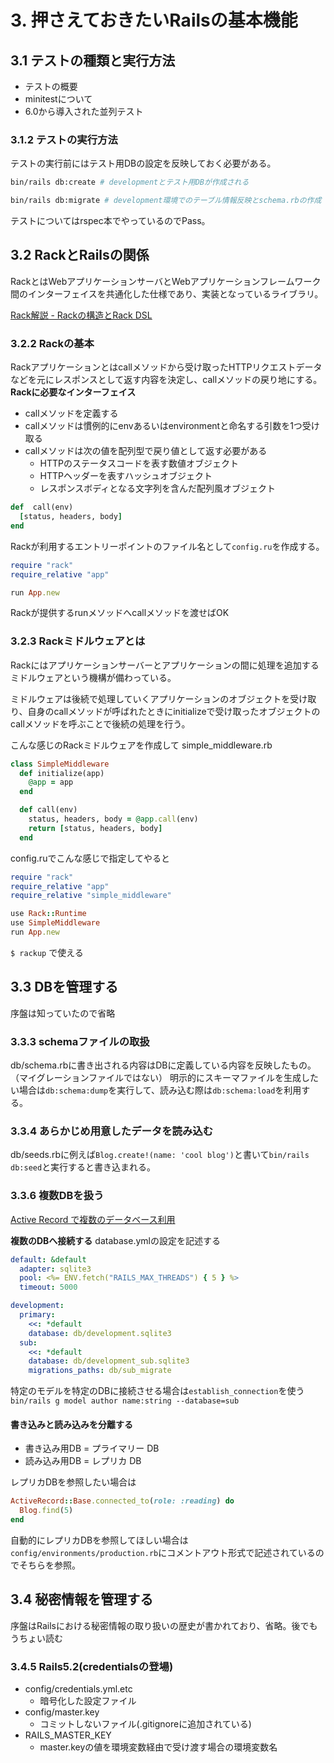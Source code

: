 # 3. 押さえておきたいRailsの基本機能
## 3.1 テストの種類と実行方法
- テストの概要
- minitestについて
- 6.0から導入された並列テスト

### 3.1.2 テストの実行方法
テストの実行前にはテスト用DBの設定を反映しておく必要がある。
```sh
bin/rails db:create # developmentとテスト用DBが作成される

bin/rails db:migrate # development環境でのテーブル情報反映とschema.rbの作成
```

テストについてはrspec本でやっているのでPass。

## 3.2 RackとRailsの関係
RackとはWebアプリケーションサーバとWebアプリケーションフレームワーク間のインターフェイスを共通化した仕様であり、実装となっているライブラリ。

[Rack解説 - Rackの構造とRack DSL](https://qiita.com/higuma/items/838f4f58bc4a0645950a)

### 3.2.2 Rackの基本
Rackアプリケーションとはcallメソッドから受け取ったHTTPリクエストデータなどを元にレスポンスとして返す内容を決定し、callメソッドの戻り地にする。
**Rackに必要なインターフェイス**
- callメソッドを定義する
- callメソッドは慣例的にenvあるいはenvironmentと命名する引数を1つ受け取る
- callメソッドは次の値を配列型で戻り値として返す必要がある
  - HTTPのステータスコードを表す数値オブジェクト
  - HTTPヘッダーを表すハッシュオブジェクト
  - レスポンスボディとなる文字列を含んだ配列風オブジェクト

```ruby
def  call(env)
  [status, headers, body]
end
```
Rackが利用するエントリーポイントのファイル名として`config.ru`を作成する。

```ruby
require "rack"
require_relative "app"

run App.new
```
Rackが提供するrunメソッドへcallメソッドを渡せばOK

### 3.2.3 Rackミドルウェアとは
Rackにはアプリケーションサーバーとアプリケーションの間に処理を追加するミドルウェアという機構が備わっている。

ミドルウェアは後続で処理していくアプリケーションのオブジェクトを受け取り、自身のcallメソッドが呼ばれたときにinitializeで受け取ったオブジェクトのcallメソッドを呼ぶことで後続の処理を行う。

こんな感じのRackミドルウェアを作成して
simple_middleware.rb
```rb
class SimpleMiddleware
  def initialize(app)
    @app = app
  end

  def call(env)
    status, headers, body = @app.call(env)
    return [status, headers, body]
  end
```

config.ruでこんな感じで指定してやると
```ruby
require "rack"
require_relative "app"
require_relative "simple_middleware"

use Rack::Runtime
use SimpleMiddleware
run App.new
```

`$ rackup` で使える

## 3.3 DBを管理する
序盤は知っていたので省略

### 3.3.3 schemaファイルの取扱
db/schema.rbに書き出される内容はDBに定義している内容を反映したもの。（マイグレーションファイルではない）
明示的にスキーマファイルを生成したい場合は`db:schema:dump`を実行して、読み込む際は`db:schema:load`を利用する。

### 3.3.4 あらかじめ用意したデータを読み込む
db/seeds.rbに例えば`Blog.create!(name: 'cool blog')`と書いて`bin/rails db:seed`と実行すると書き込まれる。

### 3.3.6 複数DBを扱う

[Active Record で複数のデータベース利用
](https://railsguides.jp/active_record_multiple_databases.html)

**複数のDBへ接続する**
database.ymlの設定を記述する
```yaml
default: &default
  adapter: sqlite3
  pool: <%= ENV.fetch("RAILS_MAX_THREADS") { 5 } %>
  timeout: 5000

development:
  primary:
    <<: *default
    database: db/development.sqlite3
  sub:
    <<: *default
    database: db/development_sub.sqlite3
    migrations_paths: db/sub_migrate
```

特定のモデルを特定のDBに接続させる場合は`establish_connection`を使う
`bin/rails g model author name:string --database=sub`

#### 書き込みと読み込みを分離する
- 書き込み用DB = プライマリー DB
- 読み込み用DB = レプリカ DB

レプリカDBを参照したい場合は
```ruby
ActiveRecord::Base.connected_to(role: :reading) do
  Blog.find(5)
end
```
自動的にレプリカDBを参照してほしい場合は`config/environments/production.rb`にコメントアウト形式で記述されているのでそちらを参照。

## 3.4 秘密情報を管理する
序盤はRailsにおける秘密情報の取り扱いの歴史が書かれており、省略。後でもうちょい読む

### 3.4.5 Rails5.2(credentialsの登場)
- config/credentials.yml.etc
  - 暗号化した設定ファイル
- config/master.key
  - コミットしないファイル(.gitignoreに追加されている)
- RAILS_MASTER_KEY
  - master.keyの値を環境変数経由で受け渡す場合の環境変数名


